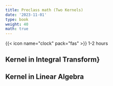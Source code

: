 ```yaml
---
title: Preclass math (Two Kernels)
date: '2023-11-01'
type: book
weight: 40
math: true
---
```

<!--more-->
{{< icon name="clock" pack="fas" >}} 1-2 hours


## Kernel in Integral Transform}


## Kernel in Linear Algebra

<!-- %比如计算一个矩阵的秩，判断可控性要用，然后还要有延伸更好，比如可以介绍 det = dim - kernel，kernel 代表有多少维的空间在这个矩阵变换下变成了零维的点。 -->




<!-- 
{{< callout note >}}
The parameter $\mu$ is the mean or expectation of the distribution.
$\sigma$ is its standard deviation.
The variance of the distribution is $\sigma^{2}$.
{{< /callout >}}
 -->

<!-- ## Quiz

{{< spoiler text="What is the parameter $\mu$?" >}}
The parameter $\mu$ is the mean or expectation of the distribution.
{{< /spoiler >}}
 -->
 